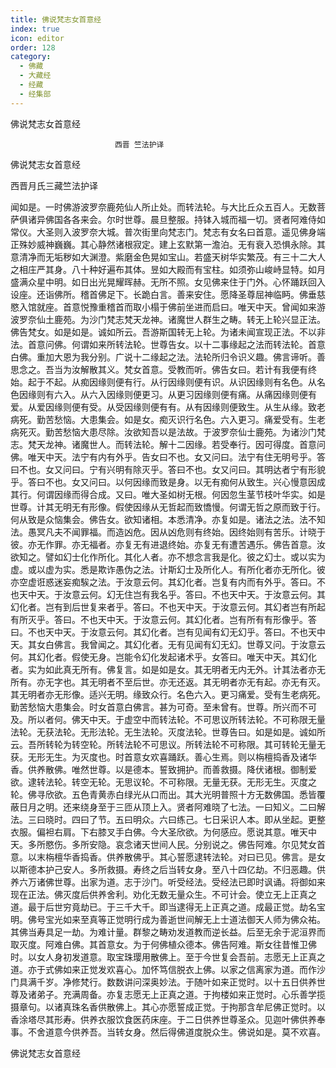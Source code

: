 ```yaml
---
title: 佛说梵志女首意经
index: true
icon: editor
order: 128
category:
  - 佛藏
  - 大藏经
  - 经藏
  - 经集部
---
```


  佛说梵志女首意经  

                        　　西晋 竺法护译  

佛说梵志女首意经  

西晋月氏三藏竺法护译  

闻如是。一时佛游波罗奈鹿苑仙人所止处。而转法轮。与大比丘众五百人。无数菩萨俱诸异佛国各各来会。尔时世尊。晨旦整服。持钵入城而福一切。贤者阿难侍如常仪。大圣则入波罗奈大城。普次街里向梵志门。梵志有女名曰首意。遥见佛身端正殊妙威神巍巍。其心静然诸根寂定。建上玄默第一澹泊。无有衰入恐惧永除。其意清净而无垢秽如大渊澄。紫磨金色晃如宝山。若盛天树华实繁茂。有三十二大人之相庄严其身。八十种好遍布其体。昱如大殿而有宝柱。如须弥山峻峙显特。如月盛满众星中明。如日出光晃耀晖赫。无所不照。女见佛来住于门外。心怀踊跃回入设座。还诣佛所。稽首佛足下。长跪白言。善来安住。愿降圣尊屈神临眄。佛垂慈愍入馆就座。首意悦豫重稽首而取小榻于佛前坐进而启曰。唯天中天。曾闻如来游波罗奈仙土鹿苑。为沙门梵志梵天龙神。诸魔世人群生之畴。转无上轮兴显正法。佛告梵女。如是如是。诚如所云。吾游斯国转无上轮。为诸未闻宣现正法。不以非法。首意问佛。何谓如来所转法轮。世尊告女。以十二事缘起之法而转法轮。首意白佛。重加大恩为我分别。广说十二缘起之法。法轮所归令识义趣。佛言谛听。善思念之。吾当为汝解散其义。梵女首意。受教而听。佛告女曰。若计有我便有终始。起于不起。从痴因缘则便有行。从行因缘则便有识。从识因缘则有名色。从名色因缘则有六入。从六入因缘则便更习。从更习因缘则便有痛。从痛因缘则便有爱。从爱因缘则便有受。从受因缘则便有有。从有因缘则便致生。从生从缘。致老病死。勤苦愁恼。大患集会。如是女。痴灭识行名色。六入更习。痛爱受有。生老病死灭。勤苦愁恼大患尽除。汝欲知吾以是法故。于波罗奈仙士鹿苑。为诸沙门梵志。梵天龙神。诸魔世人。而转法轮。解十二因缘。若受奉行。因可得度。首意问佛。唯天中天。法宁有内有外乎。告女曰不也。女又问曰。法宁有住无明号乎。答曰不也。女又问曰。宁有兴明有除灭乎。答曰不也。女又问曰。其明达者宁有形貌乎。答曰不也。女又问曰。以何因缘而致是身。以无有痴何从致生。兴心慢意因成其行。何谓因缘而得合成。又曰。唯大圣如树无根。何因忽生茎节枝叶华实。如是世尊。计其无明无有形像。假使因缘从无哲起而致憍慢。何谓无哲之原而致于行。何从致是众恼集会。佛告女。欲知诸相。本悉清净。亦复如是。诸法之法。法不知法。愚冥凡夫不闻罪福。而造凶危。因从凶危则有终始。因终始则有苦乐。计晓于彼。亦无作罪。亦无福者。亦复无有进退终始。亦复无有遭苦遇乐。佛告首意。汝欲知之。譬如幻士化作所化。其化人者。亦不想念言我是化。彼之幻士。或以实为虚。或以虚为实。悉是欺诈愚伪之法。计斯幻士及所化人。有所化者亦无所化。彼亦空虚诳惑迷妄痴騃之法。于汝意云何。其幻化者。岂复有内而有外乎。答曰。不也天中天。于汝意云何。幻无住岂有我名乎。答曰。不也天中天。于汝意云何。其幻化者。岂有到后世复来者乎。答曰。不也天中天。于汝意云何。其幻者岂有所起有所灭乎。答曰。不也天中天。于汝意云何。其幻化者。岂有所有有形像乎。答曰。不也天中天。于汝意云何。其幻化者。岂有见闻有幻无幻乎。答曰。不也天中天。其女白佛言。我曾闻之。其幻化者。无有见闻有幻无幻。世尊又问。于汝意云何。其幻化者。假使无身。岂能令幻化发起诸术乎。女答曰。唯天中天。其幻化者。实为如此真无所有。佛复言。如是如是女。其无明者无内无外。计其法者亦无所有。亦无字也。其无明者不至后世。亦无还返。其无明者亦无有起。亦无有灭。其无明者亦无形像。适兴无明。缘致众行。名色六入。更习痛爱。受有生老病死。勤苦愁恼大患集会。时女首意白佛言。甚为可奇。至未曾有。世尊。所兴而不可及。所以者何。佛天中天。于虚空中而转法轮。不可思议所转法轮。不可称限无量法轮。无获法轮。无形法轮。无生法轮。灭度法轮。世尊告曰。如是如是。诚如所云。吾所转轮为转空轮。所转法轮不可思议。所转法轮不可称限。其可转轮无量无获。无形无生。为灭度也。时首意女欢喜踊跃。善心生焉。则以栴檀捣香及诸华香。供养散佛。唯然世尊。以是德本。誓致拥护。而善救摄。降伏诸根。御制爱欲。逮转法轮。转空无轮。无思议轮。不可称限。无量无获。无形无生。灭度之轮。佛寻欣欲。五色青黄赤白绿光从口而出。其大光明普照十方无数佛国。悉皆覆蔽日月之明。还来绕身至于三匝从顶上入。贤者阿难晓了七法。一曰知义。二曰解法。三曰晓时。四曰了节。五曰明众。六曰练己。七日采识人本。即从坐起。更整衣服。偏袒右肩。下右膝叉手白佛。今大圣欣欲。为何感应。愿说其意。唯天中天。多所愍伤。多所安隐。哀念诸天世间人民。分别说之。佛告阿难。尔见梵女首意。以末栴檀华香捣香。供养散佛乎。其心誓愿逮转法轮。对曰已见。佛言。是女以斯德本护己安人。多所救摄。寿终之后当转女身。至八十四亿劫。不归恶趣。供养六万诸佛世尊。出家为道。志于沙门。听受经法。受经法已即时讽诵。将御如来现在正法。佛灭度后供养舍利。劝化无数无量众生。不可计会。使立无上正真之道。最于后世穷竟劫已。于三千大千。即当逮得无上正真之道。成最正觉。劫名宝明。佛号宝光如来至真等正觉明行成为善逝世间解无上士道法御天人师为佛众祐。其佛当寿具足一劫。为难计量。群黎之畴劝发道教而逆长益。后至无余于泥洹界而取灭度。阿难白佛。其首意女。为于何佛植众德本。佛告阿难。斯女往昔惟卫佛时。以女人身初发道意。取宝珠璎用散佛上。至于今世复会吾前。志愿无上正真之道。亦于式佛如来正觉发欢喜心。加怀笃信脱衣上佛。以家之信离家为道。而作沙门具满千岁。净修梵行。数数讲问深奥妙法。于随叶如来正觉时。以十五日供养世尊及诸弟子。充满周备。亦复志愿无上正真之道。于拘楼如来正觉时。心乐善学揽摄章句。以诸真珠名香供散佛上。其心亦愿誓成正觉。于拘那含牟尼佛正觉时。以香涂塔尽其形寿。供养衣服饮食医药床座。于二日供养世尊圣众。见迦叶佛供养奉事。不舍道意今供养吾。当转女身。然后得佛道度脱众生。佛说如是。莫不欢喜。  

佛说梵志女首意经  
